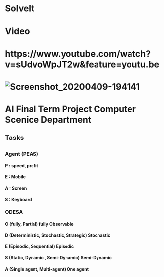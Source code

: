 # SolveIt



<html>
  <h1>Video<h1>

 <h1> https://www.youtube.com/watch?v=sUdvoWpJT2w&feature=youtu.be<h1>
  
  

![Screenshot_20200409-194141](https://user-images.githubusercontent.com/42911937/78924580-61a55980-7a9a-11ea-95f2-2a21ad0b356b.jpg)
<h1>AI Final Term Project Computer Scenice Department </h1>
<h2>Tasks<h2>
<h3>Agent (PEAS)</h3>
<h4>P : speed, profit</h4>
<h4>E : Mobile</h4>
<h4>A : Screen </h4>
<h4>S : Keyboard</h4>
<h3>ODESA</h3>
<h4>O (fully, Partial)
 fully Observable
</h4>
<h4>D (Deterministic, Stochastic, Strategic)
 Stochastic
</h4>
<h4>E (Episodic, Sequential)
Episodic
</h4>
<h4>S (Static, Dynamic , Semi-Dynamic)
Semi-Dynamic
</h4>
<h4>A (Single agent, Multi-agent)
One agent
</h4>



</html>
